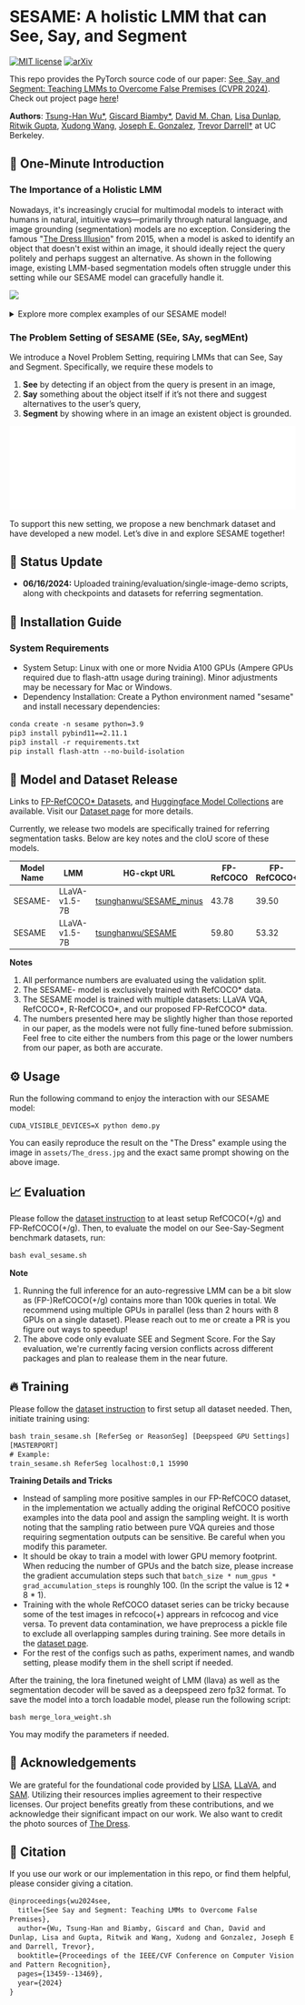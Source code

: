 # SESAME: A holistic LMM that can See, Say, and Segment

[![MIT license](https://img.shields.io/badge/License-MIT-blue.svg)](https://lbesson.mit-license.org/)  [![arXiv](https://img.shields.io/badge/arXiv-2311.16090-red)](https://arxiv.org/abs/2312.08366) 

This repo provides the PyTorch source code of our paper: [See, Say, and Segment: Teaching LMMs to Overcome False Premises (CVPR 2024)](https://arxiv.org/abs/2312.08366). Check out project page [here](https://see-say-segment.github.io/)!

**Authors**: [Tsung-Han Wu\*](https://tsunghan-wu.github.io/), [Giscard Biamby\*](https://scholar.google.com/citations?user=s0Fof5IAAAAJ&hl=en), [David M. Chan](https://dchan.cc/), [Lisa Dunlap](https://www.lisabdunlap.com/), [Ritwik Gupta](https://ritwikgupta.me/), [Xudong Wang](https://people.eecs.berkeley.edu/~xdwang/), [Joseph E. Gonzalez](https://people.eecs.berkeley.edu/~jegonzal/), [Trevor Darrell†](https://people.eecs.berkeley.edu/~trevor/) at UC Berkeley. 

## :rocket: One-Minute Introduction

### The Importance of a Holistic LMM

Nowadays, it's increasingly crucial for multimodal models to interact with humans in natural, intuitive ways—primarily through natural language, and image grounding (segmentation) models are no exception. Considering the famous "[The Dress Illusion](https://en.wikipedia.org/wiki/The_dress)" from 2015, when a model is asked to identify an object that doesn't exist within an image, it should ideally reject the query politely and perhaps suggest an alternative. As shown in the following image, existing LMM-based segmentation models often struggle under this setting while our SESAME model can gracefully handle it.

![](assets/the_dress_repo_fig1.png)

<details>

<summary>Explore more complex examples of our SESAME model!</summary>

![](assets/the_dress_repo_fig2.png)

Beyond adeptly managing false-premise queries, an ideal multimodal intelligent system must tackle a variety of tasks, from image captioning and visual question answering to precise grounding tasks. Inspired by this vision, we propose SESAME, a comprehensive LMM capable of handling diverse multimodal interactions.

</details>

### The Problem Setting of SESAME (SEe, SAy, segMEnt)

We introduce a Novel Problem Setting, requiring LMMs that can See, Say and Segment. Specifically, we require these models to

1. **See** by detecting if an object from the query is present in an image,
2. **Say** something about the object itself if it’s not there and suggest alternatives to the user’s query,
3. **Segment** by showing where in an image an existent object is grounded.

![](assets/fig2.gif)

To support this new setting, we propose a new benchmark dataset and have developed a new model. Let’s dive in and explore SESAME together!

## :rotating_light: Status Update
- **06/16/2024:** Uploaded training/evaluation/single-image-demo scripts, along with checkpoints and datasets for referring segmentation.

## :wrench: Installation Guide

### System Requirements

- System Setup: Linux with one or more Nvidia A100 GPUs (Ampere GPUs required due to flash-attn usage during training). Minor adjustments may be necessary for Mac or Windows.
- Dependency Installation: Create a Python environment named "sesame" and install necessary dependencies:

```bash=
conda create -n sesame python=3.9
pip3 install pybind11==2.11.1
pip3 install -r requirements.txt 
pip install flash-attn --no-build-isolation
```

## :crystal_ball: Model and Dataset Release

Links to [FP-RefCOCO* Datasets](https://drive.google.com/file/d/1mA3kcY3QiAZz1Zr89MCKYd7e3LBIwUzl/view?usp=sharing), and [Huggingface Model Collections](https://huggingface.co/collections/tsunghanwu/sesame-666c9b43efff2acaafc61882) are available. Visit our [Dataset page](./dataset/README.md) for more details.

Currently, we release two models are specifically trained for referring segmentation tasks. Below are key notes and the cIoU score of these models.

| Model Name | LMM | HG-ckpt URL | FP-RefCOCO | FP-RefCOCO+  | FP-RefCOCOg | RefCOCO | RefCOCO+ | RefCOCOg | 
|------------|----------------|----------------|----|----|----| ----|----|----|
| SESAME-    | LLaVA-v1.5-7B  | [tsunghanwu/SESAME_minus](https://huggingface.co/tsunghanwu/SESAME_minus) | 43.78 | 39.50 | 39.35 | 76.00 | 67.24 | 68.48 | 
| SESAME     | LLaVA-v1.5-7B  | [tsunghanwu/SESAME](https://huggingface.co/tsunghanwu/SESAME) |   59.80 |  53.32 | 54.98 | 74.94 | 66.54 | 67.95 |

**Notes**
1. All performance numbers are evaluated using the validation split.
2. The SESAME- model is exclusively trained with RefCOCO* data.
3. The SESAME model is trained with multiple datasets: LLaVA VQA, RefCOCO*, R-RefCOCO*, and our proposed FP-RefCOCO* data.
4. The numbers presented here may be slightly higher than those reported in our paper, as the models were not fully fine-tuned before submission. Feel free to cite either the numbers from this page or the lower numbers from our paper, as both are accurate.

</details>

## :gear: Usage

Run the following command to enjoy the interaction with our SESAME model:

```
CUDA_VISIBLE_DEVICES=X python demo.py
```

You can easily reproduce the result on the "The Dress" example using the image in `assets/The_dress.jpg` and the exact same prompt showing on the above image.

## :chart_with_upwards_trend: Evaluation

Please follow the [dataset instruction](./dataset/README.md) to at least setup RefCOCO(+/g) and FP-RefCOCO(+/g). Then, to evaluate the model on our See-Say-Segment benchmark datasets, run:

```python
bash eval_sesame.sh
```

**Note**
1. Running the full inference for an auto-regressive LMM can be a bit slow as (FP-)RefCOCO(+/g) contains more than 100k queries in total. We recommend using multiple GPUs in parallel (less than 2 hours with 8 GPUs on a single dataset). Please reach out to me or create a PR is you figure out ways to speedup!
2. The above code only evaluate SEE and Segment Score. For the Say evaluation, we're currently facing version conflicts across different packages and plan to realease them in the near future.

## :fire: Training 

Please follow the [dataset instruction](./dataset/README.md) to first setup all dataset needed. Then, initiate training using:

```bash=
bash train_sesame.sh [ReferSeg or ReasonSeg] [Deepspeed GPU Settings] [MASTERPORT]
# Example:
train_sesame.sh ReferSeg localhost:0,1 15990
```

**Training Details and Tricks**
- Instead of sampling more positive samples in our FP-RefCOCO dataset, in the implementation we actually adding the original RefCOCO positive examples into the data pool and assign the sampling weight. It is worth noting that the sampling ratio between pure VQA qureies and those requiring segmentation outputs can be sensitive. Be careful when you modify this parameter.
- It should be okay to train a model with lower GPU memory footprint. When reducing the number of GPUs and the batch size, please increase the gradient accumulation steps such that `batch_size * num_gpus * grad_accumulation_steps` is rounghly 100. (In the script the value is 12 * 8 * 1).
- Training with the whole RefCOCO dataset series can be tricky because some of the test images in refcoco(+) apprears in refcocog and vice versa. To prevent data contamination, we have preprocess a pickle file to exclude all overlapping samples during training. See more details in the [dataset page](./dataset/README.md).
- For the rest of the configs such as paths, experiment names, and wandb setting, please modify them in the shell script if needed.


After the training, the lora finetuned weight of LMM (llava) as well as the segmentation decoder will be saved as a deepspeed zero fp32 format. To save the model into a torch loadable model, please run the following script:

```
bash merge_lora_weight.sh
```

You may modify the parameters if needed.

## :pray: Acknowledgements

We are grateful for the foundational code provided by [LISA](https://github.com/dvlab-research/LISA), [LLaVA](https://github.com/haotian-liu/LLaVA), and [SAM](https://github.com/facebookresearch/segment-anything). Utilizing their resources implies agreement to their respective licenses. Our project benefits greatly from these contributions, and we acknowledge their significant impact on our work. We also want to credit the photo sources of [The Dress](https://web.archive.org/web/20150227014959/http://swiked.tumblr.com/post/112073818575/guys-please-help-me-is-this-dress-white-and).

## :dart: Citation

If you use our work or our implementation in this repo, or find them helpful, please consider giving a citation.
```
@inproceedings{wu2024see,
  title={See Say and Segment: Teaching LMMs to Overcome False Premises},
  author={Wu, Tsung-Han and Biamby, Giscard and Chan, David and Dunlap, Lisa and Gupta, Ritwik and Wang, Xudong and Gonzalez, Joseph E and Darrell, Trevor},
  booktitle={Proceedings of the IEEE/CVF Conference on Computer Vision and Pattern Recognition},
  pages={13459--13469},
  year={2024}
}
```
